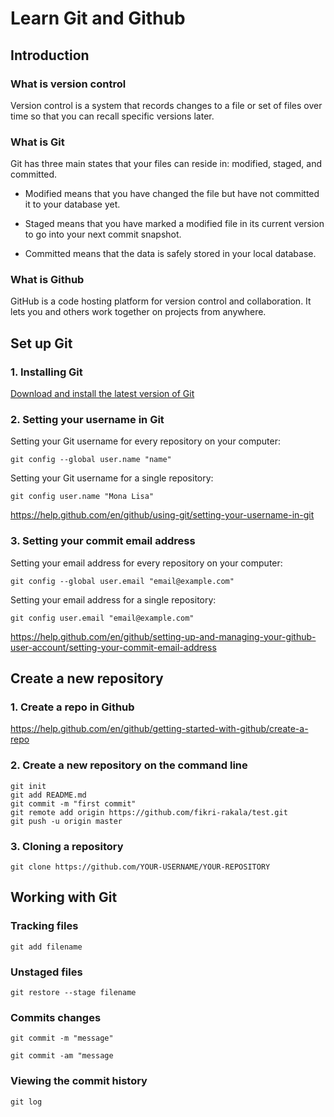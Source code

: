 # Learn Git and Github

## Introduction

### What is version control

Version control is a system that records changes to a file or set of files over time so that you can recall specific versions later.

### What is Git

Git has three main states that your files can reside in: modified, staged, and committed.

* Modified means that you have changed the file but have not committed it to your database yet.

* Staged means that you have marked a modified file in its current version to go into your next commit snapshot.

* Committed means that the data is safely stored in your local database.

### What is Github

GitHub is a code hosting platform for version control and collaboration. It lets you and others work together on projects from anywhere.

## Set up Git
### 1. Installing Git

[Download and install the latest version of Git](https://git-scm.com/downloads)

### 2. Setting your username in Git

Setting your Git username for every repository on your computer:

```
git config --global user.name "name"
```

Setting your Git username for a single repository:

```
git config user.name "Mona Lisa"
```

https://help.github.com/en/github/using-git/setting-your-username-in-git

### 3. Setting your commit email address

Setting your email address for every repository on your computer:

```
git config --global user.email "email@example.com"
```

Setting your email address for a single repository:

```
git config user.email "email@example.com"
```

https://help.github.com/en/github/setting-up-and-managing-your-github-user-account/setting-your-commit-email-address

## Create a new repository
### 1. Create a repo in Github

https://help.github.com/en/github/getting-started-with-github/create-a-repo

### 2. Create a new repository on the command line

```
git init
git add README.md
git commit -m "first commit"
git remote add origin https://github.com/fikri-rakala/test.git
git push -u origin master
```

### 3. Cloning a repository

```
git clone https://github.com/YOUR-USERNAME/YOUR-REPOSITORY
```

## Working with Git
### Tracking files

```
git add filename
```

### Unstaged files

```
git restore --stage filename
```

### Commits changes

```
git commit -m "message"
```

```
git commit -am "message
```

### Viewing the commit history

```
git log
```